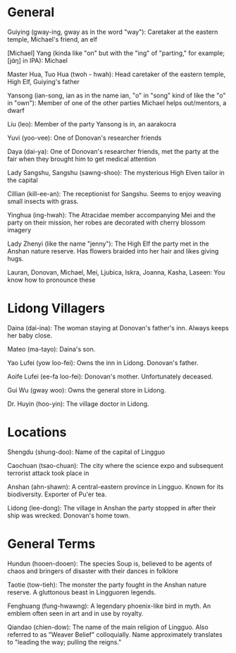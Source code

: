 # General
Guiying (gway-ing, gway as in the word "way"): Caretaker at the eastern temple, Michael's friend, an elf

[Michael] Yang (kinda like "on" but with the "ing" of "parting," for example; [jɑ́ŋ] in IPA): Michael

Master Hua, Tuo Hua (twoh - hwah): Head caretaker of the eastern temple, High Elf, Guiying's father

Yansong (ian-song, ian as in the name ian, "o" in "song" kind of like the "o" in "own"): Member of one of the other parties Michael helps out/mentors, a dwarf

Liu (leo): Member of the party Yansong is in, an aarakocra

Yuvi (yoo-vee): One of Donovan's researcher friends

Daya (dai-ya): One of Donovan's researcher friends, met the party at the fair when they brought him to get medical attention

Lady Sangshu, Sangshu (sawng-shoo): The mysterious High Elven tailor in the capital

Cillian (kill-ee-an): The receptionist for Sangshu. Seems to enjoy weaving small insects with grass.

Yinghua (ing-hwah): The Atracidae member accompanying Mei and the party on their mission, her robes are decorated with cherry blossom imagery

Lady Zhenyi (like the name "jenny"): The High Elf the party met in the Anshan nature reserve. Has flowers braided into her hair and likes giving hugs.

Lauran, Donovan, Michael, Mei, Ljubica, Iskra, Joanna, Kasha, Laseen: You know how to pronounce these

# Lidong Villagers
Daina (dai-ina): The woman staying at Donovan's father's inn. Always keeps her baby close.

Mateo (ma-tayo): Daina's son.

Yao Lufei (yow loo-fei): Owns the inn in Lidong. Donovan's father.

Aoife Lufei (ee-fa loo-fei): Donovan's mother. Unfortunately deceased.

Gui Wu (gway woo): Owns the general store in Lidong.

Dr. Huyin (hoo-yin): The village doctor in Lidong.

# Locations
Shengdu (shung-doo): Name of the capital of Lingguo

Caochuan (tsao-chuan): The city where the science expo and subsequent terrorist attack took place in

Anshan (ahn-shawn): A central-eastern province in Lingguo. Known for its biodiversity. Exporter of Pu'er tea.

Lidong (lee-dong): The village in Anshan the party stopped in after their ship was wrecked. Donovan's home town.

# General Terms
Hundun (hooen-dooen): The species Soup is, believed to be agents of chaos and bringers of disaster with their dances in folklore

Taotie (tow-tieh): The monster the party fought in the Anshan nature reserve. A gluttonous beast in Lingguoren legends.

Fenghuang (fung-hwawng): A legendary phoenix-like bird in myth. An emblem often seen in art and in use by royalty.

Qiandao (chien-dow): The name of the main religion of Lingguo. Also referred to as "Weaver Belief" colloquially. Name approximately translates to "leading the way; pulling the reigns."
